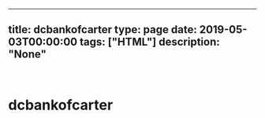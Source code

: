 
---
title: dcbankofcarter
type: page
date: 2019-05-03T00:00:00
tags: ["HTML"]
description: "None"
---


<br>

# dcbankofcarter